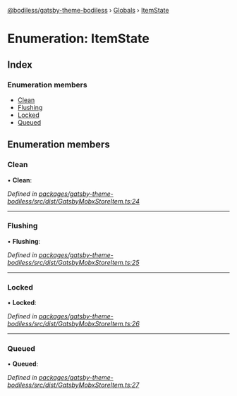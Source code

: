 [@bodiless/gatsby-theme-bodiless](../README.md) › [Globals](../globals.md) › [ItemState](itemstate.md)

# Enumeration: ItemState

## Index

### Enumeration members

* [Clean](itemstate.md#clean)
* [Flushing](itemstate.md#flushing)
* [Locked](itemstate.md#locked)
* [Queued](itemstate.md#queued)

## Enumeration members

###  Clean

• **Clean**:

*Defined in [packages/gatsby-theme-bodiless/src/dist/GatsbyMobxStoreItem.ts:24](https://github.com/johnsonandjohnson/Bodiless-JS/blob/8cd195f/packages/gatsby-theme-bodiless/src/dist/GatsbyMobxStoreItem.ts#L24)*

___

###  Flushing

• **Flushing**:

*Defined in [packages/gatsby-theme-bodiless/src/dist/GatsbyMobxStoreItem.ts:25](https://github.com/johnsonandjohnson/Bodiless-JS/blob/8cd195f/packages/gatsby-theme-bodiless/src/dist/GatsbyMobxStoreItem.ts#L25)*

___

###  Locked

• **Locked**:

*Defined in [packages/gatsby-theme-bodiless/src/dist/GatsbyMobxStoreItem.ts:26](https://github.com/johnsonandjohnson/Bodiless-JS/blob/8cd195f/packages/gatsby-theme-bodiless/src/dist/GatsbyMobxStoreItem.ts#L26)*

___

###  Queued

• **Queued**:

*Defined in [packages/gatsby-theme-bodiless/src/dist/GatsbyMobxStoreItem.ts:27](https://github.com/johnsonandjohnson/Bodiless-JS/blob/8cd195f/packages/gatsby-theme-bodiless/src/dist/GatsbyMobxStoreItem.ts#L27)*
